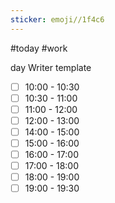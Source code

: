 ```yaml
---
sticker: emoji//1f4c6
---
```


#today #work 

day Writer template
- [ ] 10:00 - 10:30 
- [ ] 10:30 - 11:00 
- [ ] 11:00 - 12:00 
- [ ] 12:00 - 13:00 
- [ ] 14:00 - 15:00 
- [ ] 15:00 - 16:00 
- [ ] 16:00 - 17:00 
- [ ] 17:00 - 18:00 
- [ ] 18:00 - 19:00 
- [ ] 19:00 - 19:30 
